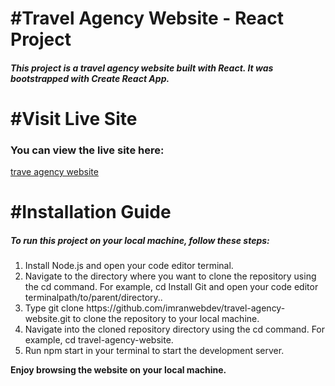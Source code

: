 <h1>#Travel Agency Website - React Project</h1>
<h5>This project is a travel agency website built with React. It was bootstrapped with Create React App.</h5>
<h1>#Visit Live Site</h1>
<h3>You can view the live site here:</h3><a href="https://642f0ceaaad4550097e9d80b--poetic-bienenstitch-ae457e.netlify.app/">trave agency website</a>
<h1>#Installation Guide</h1>
<h5>To run this project on your local machine, follow these steps:</h5>
<ol type="1">
<li>Install Node.js and open your code editor terminal.</li>
<li>Navigate to the directory where you want to clone the repository using the cd command. For example, cd Install Git and open your code editor terminalpath/to/parent/directory..</li>
<li>Type git clone https://github.com/imranwebdev/travel-agency-website.git to clone the repository to your local
    machine.</li>
 <li>Navigate into the cloned repository directory using the cd command. For example, cd travel-agency-website.</li>   
<li>Run npm start in your terminal to start the development server.</li>
</ol>
<strong>Enjoy browsing the website on your local machine.</strong>
